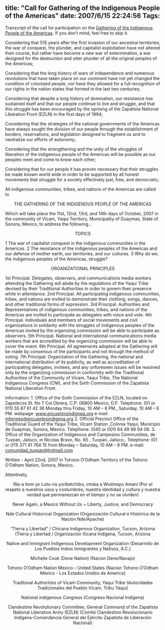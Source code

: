 title: "Call for Gathering of the Indigenous People of the Americas"
date: 2007/6/15 22:24:56
Tags: 
---
<p>Transcript of the call for participation on the  <a href="http://www.encuentroindigena.org/" target="_blank">Gathering of the Indigenous People of the Americas</a>. If you don’t mind, feel free to skip it.

Considering that 515 years after the first invasion of our ancestral territories, the war of conquest, the plunder, and capitalist exploitation have not altered their course, but rather have become a new war of extermination, a war designed for the destruction and utter plunder of all the original peoples of the Americas;

Considering that the long history of wars of independence and numerous revolutions that have taken place on our continent have not yet changed the condition of colonized people, nor have they allowed for a full recognition of our rights in the nation states that formed in the last two centuries;

Considering that despite a long history of domination, our resistance has sustained itself and that our people continue to live and struggle, and that this struggle has been encouraged by the uprising of the Zapatista National Liberation Front (EZLN) in the first days of 1994;

Considering that the strategies of the national governments of the Americas have always sought the division of our people through the establishment of borders, reservations, and legislation designed to fragment us and to neutralize our efforts of autonomy;

Considering that the strengthening and the unity of the struggles of liberation of the indigenous people of the Americas will be possible as our peoples meet and come to know each other;

Considering that for our people it has proven necessary that their struggles be made known world wide in order to be supported by all honest movements that struggle for a society effectively just, free, and democratic;

All indigenous communities, tribes, and nations of the Americas are called to
</p>
<p align="center">THE GATHERING OF THE INDIGENOUS PEOPLE OF THE AMERICAS</p>
<p>
Which will take place the 11st, 12nd, 13rd, and 14th days of October, 2007 in the community of Vícam, Yaqui Territory, Municipality of Guaymas, State of Sonora, Mexico, to address the following…
</p>
<p align="center">TOPICS</p>
<p>
1 The war of capitalist conquest in the indigenous communities in the Americas.
2 The resistance of the indigenous peoples of the Americas and our defense of
mother earth, our territories, and our cultures.
3 Why do we, the indigenous peoples of the Americas, struggle?
</p>
<p align="center">ORGANIZATIONAL PRINCIPLES</p>
<p>
1st Principal. Delegates, observers, and communications media workers attending the Gathering will abide by the regulations of the Yaqui Tribe devised by their Traditional Authorities in order to govern their presence while in attendance.
2nd Principal. All participating indigenous communities, tribes, and nations are invited to demonstrate their clothing, songs, dances, and other traditional forms of expression.
3rd Principal. Authorities and Representatives of indigenous communities, tribes, and nations of the Americas are invited to participate as delegates with voice and vote.
4th Principal. Individuals and members of social movements and civil organizations in solidarity with the struggles of indigenous peoples of the Americas invited by the organizing commission will be able to participate as observers.
5th Principal. National and international communications media workers that are accredited by the organizing commission will be able to cover the event.
6th Principal. All agreements adopted at the Gathering will be made by consensus of the participants and not through the method of voting.
7th Principal. Organization of the Gathering, the national and international distribution of its publicity, as well as accreditation of participating delegates, invitees, and any unforeseen issues will be resolved only by the organizing commission in conformity with the Traditional Authorities of the Community of Vícam, Yaqui Tribe, The National Indigenous Congress (CNI), and the Sixth Commission of the Zapatista National Liberation Front.

Information: 1. Office of the Sixth Commission of the EZLN, located on Zapotecos St. No 7 Col.Obrera, C.P. 06800 Mexico, D.F. Telephone: (01 or 011) 55&#160;67&#160;61&#160;42&#160;36 Monday thru Friday, 10 AM – 8 PM., Saturday, 10 AM – 6 PM.
webpage: <a href="http://www.encuentroindignea.org">www.encuentroindignea.org</a> e-mail: informes@encuentroindigena.org
2. Official Precinct Office of the Traditional Guard of the Yaqui Tribe, Vicam Station ,Colonia Yaqui, Municipio de Guaymas, Sonora, Mexico. Telephone: (045 or 001) 64&#160;49&#160;98&#160;94&#160;08.
3. Office of the Organization of Indigenous and Campesino Communities, de Tuxpan, Jalisco, in Nicolas Bravo, No. 65 , Tuxpan, Jalisco,. Telephone: (01 or 011) 371&#160;41&#160;764&#160;15 from Monday – Saturday, 10 AM – 8 PM. e-mail: comunidad_tuxpan@hotmail.com

Written -  April 22nd, 2007 in Tohono O’Odham Territory of the Tohono O’Odham Nation, Sonora, Mexico.

Attentively,

</p>
<p align="center"> Wa-a itom yo Lutu-ria yoribetchibo, intoka a Wiutinepo Amani
(Por el respeto a nuestros usos y costumbres, nuestra identidad y cultura y nuestra verdad que permanezcan en el tiempo y no se olviden)
</p>
<p align="center">Never Again, a Mexico Without Us    ~     Liberty, Justice, and Democracy</p>
<p align="center">Nde Cultural Historical Organization
(Organización Cultural e Histórica de la Nación Nde/Apache)
</p>
<p align="center">“Tierra y Libertad” / Chicana Indigenous Organization,  Tucson, Arizona
(Tierra y Libertad / Organización Xicana Indígena, Tucson, Arizona
</p>
<p align="center">Native and Immigrant Indigenous Development Organization
(Desarrollo de Los Pueblos Indios Inmigrantes y Nativos, A.C.)
</p>
<p align="center">Michelle Cook (Dene Nation)
(Nacion Dene/Navajo)
</p>
<p align="center">Tohono O’Odham Nation Mexico – United States
(Nacion Tohono O’Odham México - Los Estados Unidos de America)
</p>
<p align="center">Traditonal Authorities of Vicam Community, Yaqui Tribe
(Autoridades Tradicionales del Pueblo Vícam, Tribu Yaqui)
</p>
<p align="center">National indigenous Congress (Congreso Nacional Indígena)</p>
<p align="center">Clandestine Revolutionary Committee, General Command of
the Zapatista National Liberation Army (EZLN)
(Comité Clandestino Revolucionario Indígena-Comandancia General del
Ejército Zapatista de Liberación Nacional) </p>
